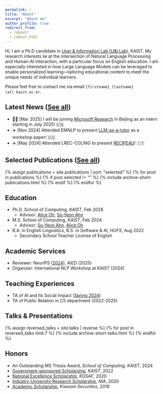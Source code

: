 ```yaml
---
permalink: /
title: "About"
excerpt: "About me"
author_profile: true
redirect_from: 
  - /about/
  - /about.html
---
```


Hi, I am a Ph.D candidate in <a href="https://uilab.kr/">User & Information Lab (U&I Lab)</a>, KAIST. My research interests lie at the intersection of Natural Language Processing and Human-AI Interaction, with a particular focus on English education. I am especially interested in how Large Language Models can be leveraged to enable personalized learning—tailoring educational content to meet the unique needs of individual learners.


Please feel free to contact me via email <code>{firstname}_{lastname} (at) kaist.ac.kr</code>.

## Latest News ([See all](/news))

- 👩‍💻 [Mar 2025] I will be joining <a href='https://www.microsoft.com/en-us/research/lab/microsoft-research-asia/'> Microsoft Research</a> in Beijing as an intern starting in July 2025! 🇨🇳 
- ✈️ [Nov 2024] Attended EMNLP to present <a href='https://aclanthology.org/2024.customnlp4u-1.21/'>LLM-as-a-tutor</a> as a workshop paper! 🇺🇸 
- ✈️ [May 2024] Attended LREC-COLING to present <a href='https://aclanthology.org/2024.lrec-main.1193/'>RECIPE4U</a>! 🇮🇹 

## Selected Publications ([See all](/publications))

{% assign publications = site.publications | sort: "selected" %}
{% for post in publications %}
{% if post.selected != "" %}
{% include archive-short-publications.html %}
{% endif %}
{% endfor %}

## Education

- Ph.D. School of Computing, *KAIST*, Feb 2028
  - Advisor: <a href ='https://aliceoh9.github.io/'>Alice Oh</a>, <a href='https://sites.google.com/view/soyeonahn/about'>So-Yeon Ahn</a>
- M.S. School of Computing, *KAIST*, Feb 2024
  - Advisor: <a href='https://sites.google.com/view/soyeonahn/about'>So-Yeon Ahn</a>, <a href ='https://aliceoh9.github.io/'>Alice Oh</a>
- B.A. in English Linguistics, B.S. in Software & AI, *HUFS*, Aug 2022
  - Secondary School Teacher License of English

## Academic Services

- Reviewer: NeurIPS ([2024](https://neurips.cc/Conferences/2024/ProgramCommittee)), AIED (2025)
- Organizer: International NLP Workshop at KAIST (2024)

## Teaching Experiences

- TA of AI and Its Social Impact ([Spring 2024](https://uilab-kaist.github.io/coe491-ai-and-society-spring-2024/))
- TA of Public Relation in CS department  (2022-2025)

## Talks & Presentations

{% assign reversed_talks = site.talks | reverse %}
{% for post in reversed_talks limit:7 %}
{% include archive-short-talks.html %}
{% endfor %}

## Honors

- An Outstanding MS Thesis Award, *School of Computing, KAIST*, 2024
- [Government-sponsored Scholarship](https://kaist.ac.kr/), *KAIST*, 2022
- [National Excellence Scholarship](https://www.kosaf.go.kr/ko/main.do), *KOSAF*, 2020
- [Industry-University Research Scholarship](https://www.nia.or.kr/site/nia_kor/main.do), *NIA*, 2020
- [Academic Scholarship](https://www1.kiwoom.com/h/main), *Kiwoom Securities*, 2019

